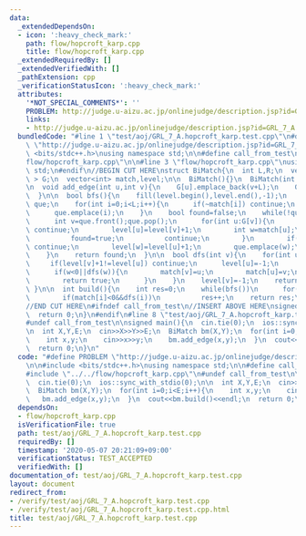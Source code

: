 ```yaml
---
data:
  _extendedDependsOn:
  - icon: ':heavy_check_mark:'
    path: flow/hopcroft_karp.cpp
    title: flow/hopcroft_karp.cpp
  _extendedRequiredBy: []
  _extendedVerifiedWith: []
  _pathExtension: cpp
  _verificationStatusIcon: ':heavy_check_mark:'
  attributes:
    '*NOT_SPECIAL_COMMENTS*': ''
    PROBLEM: http://judge.u-aizu.ac.jp/onlinejudge/description.jsp?id=GRL_7_A
    links:
    - http://judge.u-aizu.ac.jp/onlinejudge/description.jsp?id=GRL_7_A
  bundledCode: "#line 1 \"test/aoj/GRL_7_A.hopcroft_karp.test.cpp\"\n#define PROBLEM\
    \ \"http://judge.u-aizu.ac.jp/onlinejudge/description.jsp?id=GRL_7_A\"\n\n#include\
    \ <bits/stdc++.h>\nusing namespace std;\n\n#define call_from_test\n#line 1 \"\
    flow/hopcroft_karp.cpp\"\n\n#line 3 \"flow/hopcroft_karp.cpp\"\nusing namespace\
    \ std;\n#endif\n//BEGIN CUT HERE\nstruct BiMatch{\n  int L,R;\n  vector<vector<int>\
    \ > G;\n  vector<int> match,level;\n\n  BiMatch(){}\n  BiMatch(int L,int R):L(L),R(R),G(L+R),match(L+R,-1),level(L+R){}\n\
    \n  void add_edge(int u,int v){\n    G[u].emplace_back(v+L);\n    G[v+L].emplace_back(u);\n\
    \  }\n\n  bool bfs(){\n    fill(level.begin(),level.end(),-1);\n    queue<int>\
    \ que;\n    for(int i=0;i<L;i++){\n      if(~match[i]) continue;\n      level[i]=0;\n\
    \      que.emplace(i);\n    }\n    bool found=false;\n    while(!que.empty()){\n\
    \      int v=que.front();que.pop();\n      for(int u:G[v]){\n        if(~level[u])\
    \ continue;\n        level[u]=level[v]+1;\n        int w=match[u];\n        if(w==-1){\n\
    \          found=true;\n          continue;\n        }\n        if(~level[w])\
    \ continue;\n        level[w]=level[u]+1;\n        que.emplace(w);\n      }\n\
    \    }\n    return found;\n  }\n\n  bool dfs(int v){\n    for(int u:G[v]){\n \
    \     if(level[v]+1!=level[u]) continue;\n      level[u]=-1;\n      int w=match[u];\n\
    \      if(w<0||dfs(w)){\n        match[v]=u;\n        match[u]=v;\n        level[v]=-1;\n\
    \        return true;\n      }\n    }\n    level[v]=-1;\n    return false;\n \
    \ }\n\n  int build(){\n    int res=0;\n    while(bfs())\n      for(int i=0;i<L;i++)\n\
    \        if(match[i]<0&&dfs(i))\n          res++;\n    return res;\n  }\n\n};\n\
    //END CUT HERE\n#ifndef call_from_test\n//INSERT ABOVE HERE\nsigned main(){\n\
    \  return 0;\n}\n#endif\n#line 8 \"test/aoj/GRL_7_A.hopcroft_karp.test.cpp\"\n\
    #undef call_from_test\n\nsigned main(){\n  cin.tie(0);\n  ios::sync_with_stdio(0);\n\
    \n  int X,Y,E;\n  cin>>X>>Y>>E;\n  BiMatch bm(X,Y);\n  for(int i=0;i<E;i++){\n\
    \    int x,y;\n    cin>>x>>y;\n    bm.add_edge(x,y);\n  }\n  cout<<bm.build()<<endl;\n\
    \  return 0;\n}\n"
  code: "#define PROBLEM \"http://judge.u-aizu.ac.jp/onlinejudge/description.jsp?id=GRL_7_A\"\
    \n\n#include <bits/stdc++.h>\nusing namespace std;\n\n#define call_from_test\n\
    #include \"../../flow/hopcroft_karp.cpp\"\n#undef call_from_test\n\nsigned main(){\n\
    \  cin.tie(0);\n  ios::sync_with_stdio(0);\n\n  int X,Y,E;\n  cin>>X>>Y>>E;\n\
    \  BiMatch bm(X,Y);\n  for(int i=0;i<E;i++){\n    int x,y;\n    cin>>x>>y;\n \
    \   bm.add_edge(x,y);\n  }\n  cout<<bm.build()<<endl;\n  return 0;\n}\n"
  dependsOn:
  - flow/hopcroft_karp.cpp
  isVerificationFile: true
  path: test/aoj/GRL_7_A.hopcroft_karp.test.cpp
  requiredBy: []
  timestamp: '2020-05-07 20:21:09+09:00'
  verificationStatus: TEST_ACCEPTED
  verifiedWith: []
documentation_of: test/aoj/GRL_7_A.hopcroft_karp.test.cpp
layout: document
redirect_from:
- /verify/test/aoj/GRL_7_A.hopcroft_karp.test.cpp
- /verify/test/aoj/GRL_7_A.hopcroft_karp.test.cpp.html
title: test/aoj/GRL_7_A.hopcroft_karp.test.cpp
---
```

